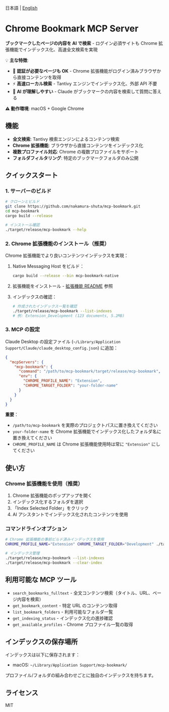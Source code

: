 日本語 | [English](README.md)

# Chrome Bookmark MCP Server

**ブックマークしたページの内容を AI で検索** - ログイン必須サイトも Chrome 拡張機能でインデックス化、高速全文検索を実現

💡 **主な特徴**:
- 🔐 **認証が必要なページも OK** - Chrome 拡張機能がログイン済みブラウザから直接コンテンツを取得
- ⚡ **高速ローカル検索** - Tantivy エンジンでインデックス化、外部 API 不要
- 🎯 **AI が理解しやすい** - Claude がブックマークの内容を検索して質問に答える

**⚠️ 動作環境**: macOS + Google Chrome

## 機能

- **全文検索**: Tantivy 検索エンジンによるコンテンツ検索
- **Chrome 拡張機能**: ブラウザから直接コンテンツをインデックス化
- **複数プロファイル対応**: Chrome の複数プロファイルをサポート
- **フォルダフィルタリング**: 特定のブックマークフォルダのみ公開

## クイックスタート

### 1. サーバーのビルド

```bash
# クローンとビルド
git clone https://github.com/nakamura-shuta/mcp-bookmark.git
cd mcp-bookmark
cargo build --release

# インストール確認
./target/release/mcp-bookmark --help
```

### 2. Chrome 拡張機能のインストール（推奨）

Chrome 拡張機能でより良いコンテンツインデックスを実現：

1. Native Messaging Host をビルド：
   ```bash
   cargo build --release --bin mcp-bookmark-native
   ```

2. 拡張機能をインストール - [拡張機能 README](bookmark-indexer-extension/README.md) 参照

3. インデックスの確認：
   ```bash
   # 作成されたインデックス一覧を確認
   ./target/release/mcp-bookmark --list-indexes
   # 例: Extension_Development (123 documents, 5.2MB)
   ```

### 3. MCP の設定

Claude Desktop の設定ファイル (`~/Library/Application Support/Claude/claude_desktop_config.json`) に追加：

```json
{
  "mcpServers": {
    "mcp-bookmark": {
      "command": "/path/to/mcp-bookmark/target/release/mcp-bookmark",
      "env": {
        "CHROME_PROFILE_NAME": "Extension",
        "CHROME_TARGET_FOLDER": "your-folder-name"
      }
    }
  }
}
```

**重要**：
- `/path/to/mcp-bookmark` を実際のプロジェクトパスに置き換えてください
- `your-folder-name` を Chrome 拡張機能でインデックス化したフォルダ名に置き換えてください
- `CHROME_PROFILE_NAME` は Chrome 拡張機能使用時は常に `"Extension"` にしてください

## 使い方

### Chrome 拡張機能を使用（推奨）

1. Chrome 拡張機能のポップアップを開く
2. インデックス化するフォルダを選択
3. 「Index Selected Folder」をクリック
4. AI アシスタントでインデックス化されたコンテンツを使用

### コマンドラインオプション

```bash
# Chrome 拡張機能の事前ビルド済みインデックスを使用
CHROME_PROFILE_NAME="Extension" CHROME_TARGET_FOLDER="Development" ./target/release/mcp-bookmark

# インデックス管理
./target/release/mcp-bookmark --list-indexes
./target/release/mcp-bookmark --clear-index
```

## 利用可能な MCP ツール

- `search_bookmarks_fulltext` - 全文コンテンツ検索（タイトル、URL、ページ内容を検索）
- `get_bookmark_content` - 特定 URL のコンテンツ取得
- `list_bookmark_folders` - 利用可能なフォルダ一覧
- `get_indexing_status` - インデックス化の進捗確認
- `get_available_profiles` - Chrome プロファイル一覧の取得

## インデックスの保存場所

インデックスは以下に保存されます：
- macOS: `~/Library/Application Support/mcp-bookmark/`

プロファイル/フォルダの組み合わせごとに独自のインデックスを持ちます。

## ライセンス

MIT